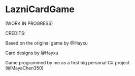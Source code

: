 # LazniCardGame
(WORK IN PROGRESS)

CREDITS:

Based on the original game by @Hayxu

Card designs by @Hayxu

Game programmed by me as a first big personal C# project (@MayaChen350)